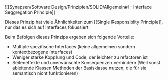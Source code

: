 ![[Synapsen/Software Design/Prinzipien/SOLID/Allgemein#I - Interface Seggregation Principle]]

Dieses Prinzip hat viele Ähnlichkeiten zum [[Single Responsiblity Principle]], nur das es sich auf Interfaces fokussiert.

Beim Befolgen dieses Prinzips ergeben sich folgende Vorteile:

- Multiple spezifische Interfaces (keine allgemeinen sondern kontextbezogene Interfaces)
- Weniger starke Kopplung und Code, der leichter zu refactoren ist
- Seiteneffekte und unerwünschte Konsequenzen verhindern (Weil sonst ableitende Klassen Methoden der Basisklasse nutzen, die für sie semantisch nicht funktionieren)